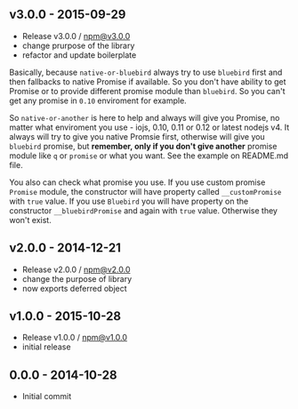 

## v3.0.0 - 2015-09-29
- Release v3.0.0 / npm@v3.0.0
- change prurpose of the library
- refactor and update boilerplate

Basically, because `native-or-bluebird` always try to use `bluebird` first and then fallbacks to native Promise if available. So you don't have ability to get Promise or to provide different promise module than `bluebird`. So you can't get any promise in `0.10` enviroment for example.

So `native-or-another` is here to help and always will give you Promise, no matter what enviroment you use - iojs, 0.10, 0.11 or 0.12 or latest nodejs v4. It always will try to give you native Promsie first, otherwise will give you `bluebird` promise, but **remember, only if you don't give another** promise module like `q` or `promise` or what you want. See the example on README.md file.

You also can check what promise you use. If you use custom promise `Promise` module, the constructor will have property called `__customPromise` with `true` value. If you use `Bluebird` you will have property on the constructor `__bluebirdPromise` and again with `true` value. Otherwise they won't exist.

## v2.0.0 - 2014-12-21
- Release v2.0.0 / npm@v2.0.0
- change the purpose of library
- now exports deferred object

## v1.0.0 - 2015-10-28
- Release v1.0.0 / npm@v1.0.0
- initial release

## 0.0.0 - 2014-10-28
- Initial commit